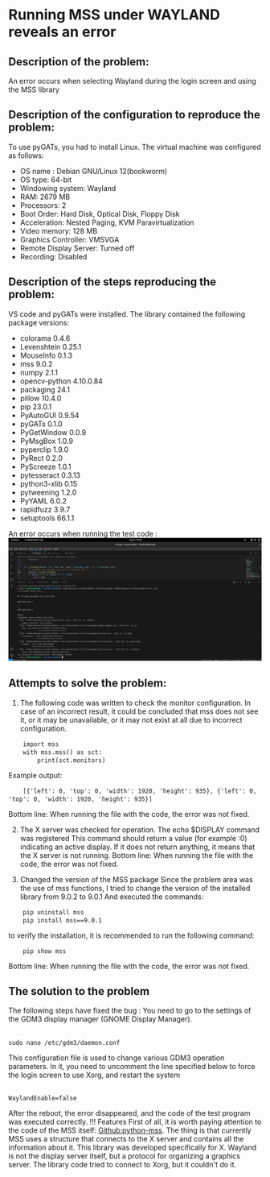 # Running MSS under WAYLAND reveals an error 

## Description of the problem:
An error occurs when selecting Wayland during the login screen and using the MSS library

## Description of the configuration to reproduce the problem:
To use pyGATs, you had to install Linux. The virtual machine was configured as follows:

- OS name : Debian GNU/Linux 12(bookworm)
- OS type: 64-bit
- Windowing system: Wayland
- RAM: 2679 MB
- Processors: 2
- Boot Order: Hard Disk, Optical Disk, Floppy Disk
- Acceleration: Nested Paging, KVM Paravirtualization
- Video memory: 128 MB
- Graphics Controller: VMSVGA
- Remote Display Server: Turned off
- Recording: Disabled

## Description of the steps reproducing the problem:
VS code and pyGATs were installed. The library contained the following package versions:

- colorama 0.4.6
- Levenshtein 0.25.1
- MouseInfo 0.1.3
- mss 9.0.2
- numpy 2.1.1
- opencv-python 4.10.0.84
- packaging 24.1
- pillow 10.4.0
- pip 23.0.1
- PyAutoGUI 0.9.54
- pyGATs 0.1.0
- PyGetWindow 0.0.9
- PyMsgBox 1.0.9
- pyperclip 1.9.0
- PyRect 0.2.0
- PyScreeze 1.0.1
- pytesseract 0.3.13
- python3-xlib 0.15
- pytweening 1.2.0
- PyYAML 6.0.2
- rapidfuzz 3.9.7
- setuptools 66.1.1

An error occurs when running the test code :
![Screenshot](static/img/screenshot.png)

## Attempts to solve the problem:
1. The following code was written to check the monitor configuration. In case of an incorrect result, it could be concluded that mss does not see it, or it may be unavailable, or it may not exist at all due to incorrect configuration.
```
    import mss
    with mss.mss() as sct:
        print(sct.monitors)
```
Example output:
```
    [{'left': 0, 'top': 0, 'width': 1920, 'height': 935}, {'left': 0, 'top': 0, 'width': 1920, 'height': 935}]
```
Bottom line: When running the file with the code, the error was not fixed.

2. The X server was checked for operation. The echo $DISPLAY command was registered
This command should return a value (for example :0) indicating an active display. If it does not return anything, it means that the X server is not running.
Bottom line: When running the file with the code, the error was not fixed.

3. Changed the version of the MSS package
Since the problem area was the use of mss functions, I tried to change the version of the installed library from 9.0.2 to 9.0.1 And executed the commands:
```
    pip uninstall mss
    pip install mss==9.0.1
```
to verify the installation, it is recommended to run the following command:
```
    pip show mss
```
Bottom line: When running the file with the code, the error was not fixed.


## The solution to the problem
The following steps have fixed the bug :
You need to go to the settings of the GDM3 display manager (GNOME Display Manager).
##
    sudo nano /etc/gdm3/daemon.conf
This configuration file is used to change various GDM3 operation parameters. In it, you need to uncomment the line specified below to force the login screen to use Xorg, and restart the system
##
    WaylandEnable=false
After the reboot, the error disappeared, and the code of the test program was executed correctly.
!!! Features 
    First of all, it is worth paying attention to the code of the MSS itself: [Github:python-mss](https://github.com/BoboTiG/python-mss/blob/main/src/mss/linux.py).
    The thing is that currently MSS uses a structure that connects to the X server and contains all the information about it. This library was developed specifically for X. Wayland is not the display server itself, but a protocol for organizing a graphics server. The library code tried to connect to Xorg, but it couldn't do it.
